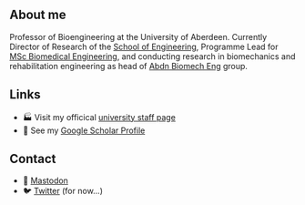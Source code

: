 ## About me

Professor of Bioengineering at the University of Aberdeen. Currently Director of Research of the [School of Engineering](https://www.abdn.ac.uk/engineering/), Programme Lead for [MSc Biomedical Engineering](https://www.abdn.ac.uk/study/postgraduate-taught/degree-programmes/1223/biomedical-engineering/), and conducting research in biomechanics and rehabilitation engineering as head of [Abdn Biomech Eng](https://github.com/AbdnBiomechEng) group.

## Links

- 🏭 Visit my officical [university staff page](https://www.abdn.ac.uk/engineering/people/profiles/edward.chadwick)
- 📖 See my [Google Scholar Profile](https://scholar.google.co.uk/citations?user=Gf4QzU4AAAAJ&hl=en)

## Contact

- 🐘 <a rel="me" href="https://fediscience.org/@ekjchadwick">Mastodon</a>
- 🐦 [Twitter](https://twitter.com/ekjchadwick) (for now...)
